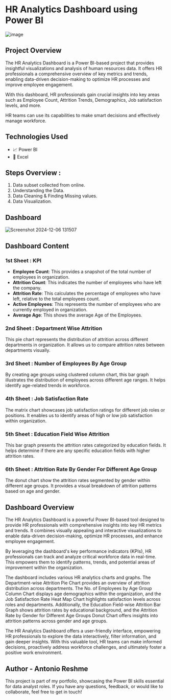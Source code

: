 # HR Analytics Dashboard using Power BI

![image](https://github.com/user-attachments/assets/e6a0c1be-eac9-4e28-859c-8189ce87d3e8)

## Project Overview

The HR Analytics Dashboard is a Power BI-based project that provides insightful visualizations and analysis of human resources data. It offers HR professionals a comprehensive overview of key metrics and trends, enabling data-driven decision-making to optimize HR processes and improve employee engagement.

With this dashboard, HR professionals gain crucial insights into key areas such as Employee Count, Attrition Trends, Demographics, Job satisfaction levels, and more.

HR teams can use its capabilities to make smart decisions and effectively manage workforce.

## Technologies Used

- 📈 Power BI
- 🔢 Excel

## Steps Overview :

1. Data subset collected from online.
2. Understanding the Data.
3. Data Cleaning & Finding Missing values.
4. Data Visualization.

## Dashboard

![Screenshot 2024-12-06 131507](https://github.com/user-attachments/assets/6c51d589-ac40-421e-b4dd-a418feab3083)

## Dashboard Content

### 1st Sheet : KPI

- **Employee Count**: This provides a snapshot of the total number of employees in organization.
- **Attrition Count**: This indicates the number of employees who have left the company.
- **Attrition Rate**: This calculates the percentage of employees who have left, relative to the total employees count.
- **Active Employees**: This represents the number of employees who are currently employed in organization.
- **Average Age**: This shows the average Age of the Employees.

### 2nd Sheet : Department Wise Attrition

This pie chart represents the distribution of attrition across different departments in organization. It allows us to compare attrition rates between departments visually.

### 3rd Sheet : Number of Employees By Age Group

By creating age groups using clustered column chart, this bar graph illustrates the distribution of employees across different age ranges. It helps identify age-related trends in workforce.

### 4th Sheet : Job Satisfaction Rate

The matrix chart showcases job satisfaction ratings for different job roles or positions. It enables us to identify areas of high or low job satisfaction within organization.

### 5th Sheet : Education Field Wise Attrition

This bar graph presents the attrition rates categorized by education fields. It helps determine if there are any specific education fields with higher attrition rates.

### 6th Sheet : Attrition Rate By Gender For Different Age Group

The donut chart show the attrition rates segmented by gender within different age groups. It provides a visual breakdown of attrition patterns based on age and gender.

## Dashboard Overview

The HR Analytics Dashboard is a powerful Power BI-based tool designed to provide HR professionals with comprehensive insights into key HR metrics and trends. It combines visually appealing and interactive visualizations to enable data-driven decision-making, optimize HR processes, and enhance employee engagement.

By leveraging the dashboard's key performance indicators (KPIs), HR professionals can track and analyze critical workforce data in real-time. This empowers them to identify patterns, trends, and potential areas of improvement within the organization.

The dashboard includes various HR analytics charts and graphs. The Department-wise Attrition Pie Chart provides an overview of attrition distribution across departments. The No. of Employees by Age Group Column Chart displays age demographics within the organization, and the Job Satisfaction Rate Heat Map Chart highlights satisfaction levels across roles and departments. Additionally, the Education Field-wise Attrition Bar Graph shows attrition rates by educational background, and the Attrition Rate by Gender for Different Age Groups Donut Chart offers insights into attrition patterns across gender and age groups.

The HR Analytics Dashboard offers a user-friendly interface, empowering HR professionals to explore the data interactively, filter information, and gain deeper insights. With this valuable tool, HR teams can make informed decisions, proactively address workforce challenges, and ultimately foster a positive work environment.

## Author - Antonio Reshme

This project is part of my portfolio, showcasing the Power BI skills essential for data analyst roles. If you have any questions, feedback, or would like to collaborate, feel free to get in touch!

